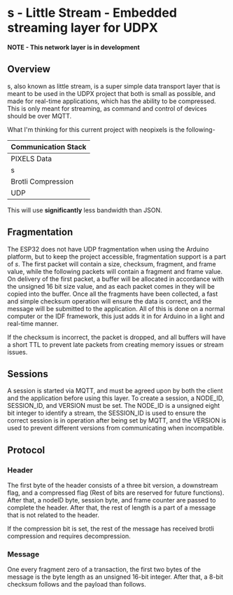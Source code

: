 # s - Little Stream - Embedded streaming layer for UDPX

**NOTE - This network layer is in development**

## Overview
s, also known as little stream, is a super simple data transport layer that is meant to be used in the UDPX project that both is small as possible, and made for real-time applications, which has the ability to be compressed. This is only meant for streaming, as command and control of devices should be over MQTT. 

What I'm thinking for this current project with neopixels is the following-

| Communication Stack |
|---------------------|
| PIXELS Data         |
| s                   |
| Brotli Compression  |
| UDP                 |

This will use __significantly__ less bandwidth than JSON.

## Fragmentation 

The ESP32 does not have UDP fragmentation when using the Arduino platform, but to keep the project accessible, fragmentation support is a part of _s_. The first packet will contain a size, checksum, fragment, and frame value, while the following packets will contain a fragment and frame value. On delivery of the first packet, a buffer will be allocated in accordance with the unsigned 16 bit size value, and as each packet comes in they will be copied into the buffer. Once all the fragments have been collected, a fast and simple checksum operation will ensure the data is correct, and the message will be submitted to the application. All of this is done on a normal computer or the IDF framework, this just adds it in for Arduino in a light and real-time manner.

If the checksum is incorrect, the packet is dropped, and all buffers will have a short TTL to prevent late packets from creating memory issues or stream issues.

## Sessions
A session is started via MQTT, and must be agreed upon by both the client and the application before using this layer. To create a session, a NODE_ID, SESSION_ID, and VERSION must be set.  The NODE_ID is a unsigned eight bit integer to identify a stream, the SESSION_ID is used to ensure the correct session is in operation after being set by MQTT, and the VERSION is used to prevent different versions from communicating when incompatible.

## Protocol

### Header

The first byte of the header consists of a three bit version, a downstream flag, and a compressed flag (Rest of bits are reserved for future functions). After that, a nodeID byte, session byte, and frame counter are passed to complete the header. After that, the rest of length is a part of a message that is not related to the header.

If the compression bit is set, the rest of the message has received brotli compression and requires decompression.

### Message

One every fragment zero of a transaction, the first two bytes of the message is the byte length as an unsigned 16-bit integer. After that, a 8-bit checksum follows and the payload than follows.